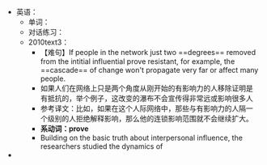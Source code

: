 - 英语：
	- 单词：
	- 对话练习：
	- 2010text3：
		- 【难句】If people in the network just two ==degrees== removed from the intitial influential prove resistant, for example, the ==cascade== of change won't propagate very far or affect many people.
		- 如果人们在网络上只是两个角度从刚开始的有影响力的人移除证明是有抵抗的，举个例子，这改变的瀑布不会宣传得非常远或影响很多人
		- 参考译文：比如，如果在这个人际网络中，那些与有影响力的人隔一个级别的人拒绝解释影响，那么他的连锁影响范围就不会继续扩大。
		- **系动词：prove**
		- Building on the basic truth about interpersonal influence, the researchers studied the dynamics of
-
